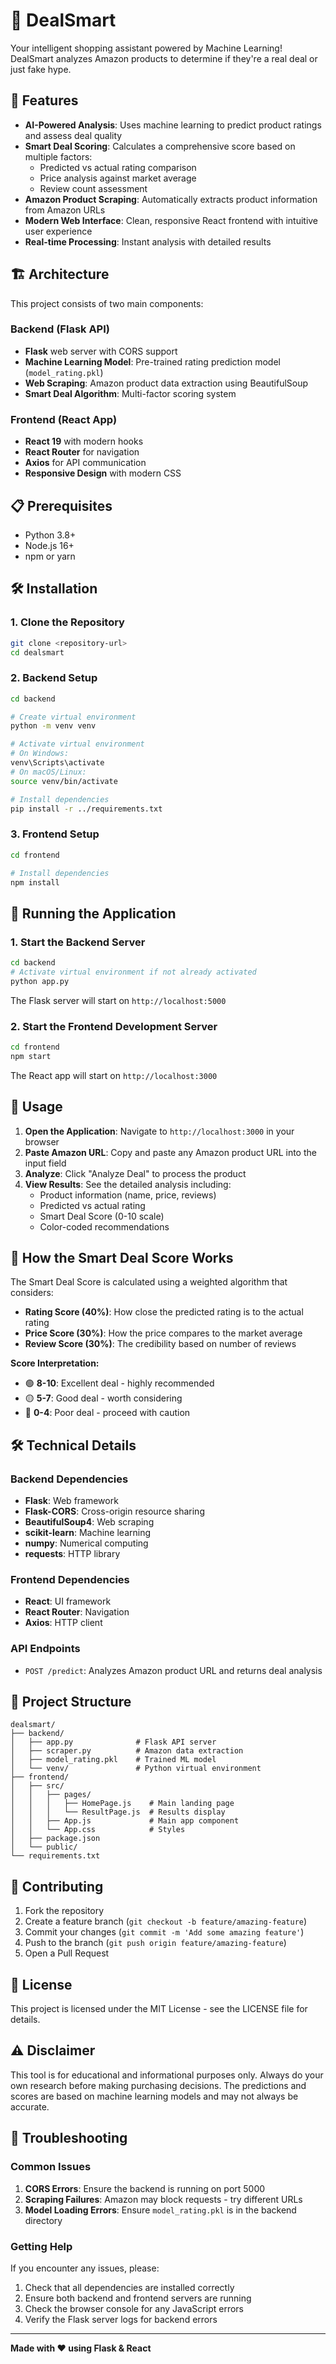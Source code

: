 # 🛒 DealSmart

Your intelligent shopping assistant powered by Machine Learning! DealSmart analyzes Amazon products to determine if they're a real deal or just fake hype.

## 🚀 Features

- **AI-Powered Analysis**: Uses machine learning to predict product ratings and assess deal quality
- **Smart Deal Scoring**: Calculates a comprehensive score based on multiple factors:
  - Predicted vs actual rating comparison
  - Price analysis against market average
  - Review count assessment
- **Amazon Product Scraping**: Automatically extracts product information from Amazon URLs
- **Modern Web Interface**: Clean, responsive React frontend with intuitive user experience
- **Real-time Processing**: Instant analysis with detailed results

## 🏗️ Architecture

This project consists of two main components:

### Backend (Flask API)
- **Flask** web server with CORS support
- **Machine Learning Model**: Pre-trained rating prediction model (`model_rating.pkl`)
- **Web Scraping**: Amazon product data extraction using BeautifulSoup
- **Smart Deal Algorithm**: Multi-factor scoring system

### Frontend (React App)
- **React 19** with modern hooks
- **React Router** for navigation
- **Axios** for API communication
- **Responsive Design** with modern CSS

## 📋 Prerequisites

- Python 3.8+
- Node.js 16+
- npm or yarn

## 🛠️ Installation

### 1. Clone the Repository
```bash
git clone <repository-url>
cd dealsmart
```

### 2. Backend Setup
```bash
cd backend

# Create virtual environment
python -m venv venv

# Activate virtual environment
# On Windows:
venv\Scripts\activate
# On macOS/Linux:
source venv/bin/activate

# Install dependencies
pip install -r ../requirements.txt
```

### 3. Frontend Setup
```bash
cd frontend

# Install dependencies
npm install
```

## 🚀 Running the Application

### 1. Start the Backend Server
```bash
cd backend
# Activate virtual environment if not already activated
python app.py
```

The Flask server will start on `http://localhost:5000`

### 2. Start the Frontend Development Server
```bash
cd frontend
npm start
```

The React app will start on `http://localhost:3000`

## 📖 Usage

1. **Open the Application**: Navigate to `http://localhost:3000` in your browser
2. **Paste Amazon URL**: Copy and paste any Amazon product URL into the input field
3. **Analyze**: Click "Analyze Deal" to process the product
4. **View Results**: See the detailed analysis including:
   - Product information (name, price, reviews)
   - Predicted vs actual rating
   - Smart Deal Score (0-10 scale)
   - Color-coded recommendations

## 🧠 How the Smart Deal Score Works

The Smart Deal Score is calculated using a weighted algorithm that considers:

- **Rating Score (40%)**: How close the predicted rating is to the actual rating
- **Price Score (30%)**: How the price compares to the market average
- **Review Score (30%)**: The credibility based on number of reviews

**Score Interpretation:**
- 🟢 **8-10**: Excellent deal - highly recommended
- 🟡 **5-7**: Good deal - worth considering
- 🔴 **0-4**: Poor deal - proceed with caution

## 🛠️ Technical Details

### Backend Dependencies
- **Flask**: Web framework
- **Flask-CORS**: Cross-origin resource sharing
- **BeautifulSoup4**: Web scraping
- **scikit-learn**: Machine learning
- **numpy**: Numerical computing
- **requests**: HTTP library

### Frontend Dependencies
- **React**: UI framework
- **React Router**: Navigation
- **Axios**: HTTP client

### API Endpoints
- `POST /predict`: Analyzes Amazon product URL and returns deal analysis

## 📁 Project Structure

```
dealsmart/
├── backend/
│   ├── app.py              # Flask API server
│   ├── scraper.py          # Amazon data extraction
│   ├── model_rating.pkl    # Trained ML model
│   └── venv/               # Python virtual environment
├── frontend/
│   ├── src/
│   │   ├── pages/
│   │   │   ├── HomePage.js    # Main landing page
│   │   │   └── ResultPage.js  # Results display
│   │   ├── App.js             # Main app component
│   │   └── App.css            # Styles
│   ├── package.json
│   └── public/
└── requirements.txt
```

## 🤝 Contributing

1. Fork the repository
2. Create a feature branch (`git checkout -b feature/amazing-feature`)
3. Commit your changes (`git commit -m 'Add some amazing feature'`)
4. Push to the branch (`git push origin feature/amazing-feature`)
5. Open a Pull Request

## 📝 License

This project is licensed under the MIT License - see the LICENSE file for details.

## ⚠️ Disclaimer

This tool is for educational and informational purposes only. Always do your own research before making purchasing decisions. The predictions and scores are based on machine learning models and may not always be accurate.

## 🐛 Troubleshooting

### Common Issues

1. **CORS Errors**: Ensure the backend is running on port 5000
2. **Scraping Failures**: Amazon may block requests - try different URLs
3. **Model Loading Errors**: Ensure `model_rating.pkl` is in the backend directory

### Getting Help

If you encounter any issues, please:
1. Check that all dependencies are installed correctly
2. Ensure both backend and frontend servers are running
3. Check the browser console for any JavaScript errors
4. Verify the Flask server logs for backend errors

---

**Made with ❤️ using Flask & React**